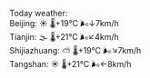 Today weather:  
Beijing: ☀️   🌡️+19°C 🌬️↓7km/h  
Tianjin: 🌫  🌡️+21°C 🌬️↙4km/h  
Shijiazhuang: ⛅️  🌡️+19°C 🌬️↘7km/h  
Tangshan: ☀️   🌡️+21°C 🌬️←8km/h  
